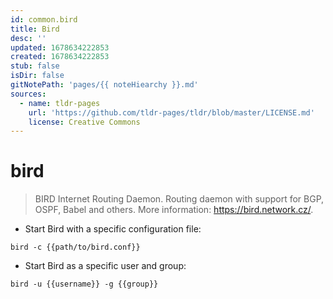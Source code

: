 ```yaml
---
id: common.bird
title: Bird
desc: ''
updated: 1678634222853
created: 1678634222853
stub: false
isDir: false
gitNotePath: 'pages/{{ noteHiearchy }}.md'
sources:
  - name: tldr-pages
    url: 'https://github.com/tldr-pages/tldr/blob/master/LICENSE.md'
    license: Creative Commons
---
```

# bird

> BIRD Internet Routing Daemon.
> Routing daemon with support for BGP, OSPF, Babel and others.
> More information: <https://bird.network.cz/>.

- Start Bird with a specific configuration file:

`bird -c {{path/to/bird.conf}}`

- Start Bird as a specific user and group:

`bird -u {{username}} -g {{group}}`

